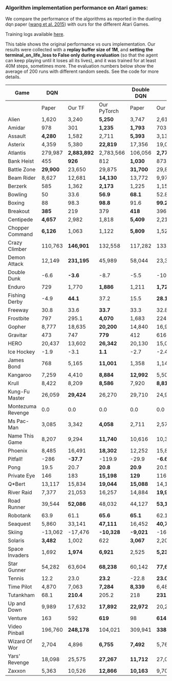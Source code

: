 ### Algorithm implementation performance on Atari games:
We compare the performance of the algorithms as reported in the dueling dqn paper ([wang et al. 2015](https://arxiv.org/pdf/1511.06581.pdf)) with ours for the different Atari Games.

Training logs available [here](https://tensorboard.dev/experiment/XzlbZcmoQkCeVPppg7BR7g).

This table shows the original performance vs ours implementation. Our results were collected with a **replay 
buffer size of 1M**, and **setting the terminal_on_life_loss to False only during evaluation** (so that the agent 
can keep playing until it loses all its lives), and it was trained for at least 40M steps, sometimes more.
The evaluation numbers below show the average of 200 runs with different random seeds. See the code for more
details.

|Game             |DQN       |             |           |Double DQN|             |           | Dueling DQN |               | |
|-----------------|----------|-------------|-----------|----------|-------------|-----------|-------------|---------------|-|
|                 |Paper     |Our TF       |Our PyTorch|Paper     |Our TF       |Our PyTorch| Paper       | Our TF     |Our PyTorch|
|Alien            |1,620     |3,240        |**5,250**  |3,747     |2,618        |**4,195**  | **4,461**   | 2,281         | |
|Amidar           |978       |301          |**1,235**  |**1,793** |703          |609        | **2,354**   | 527           ||
|Assault          |**4,280** |1,582        |2,711      |**5,393** |3,132        |2,767      | **4,621**   | 2,432         ||
|Asterix          |4,359     |5,380        |**22,819** |17,356    |19,031       |**21,592** | **28,188**  | 5,297         ||
|Atlantis         |279,987   |**2,883,892**|2,783,566  |106,056   |**2,774,910**|2,766,828  | 382,572     | **2,681,685** ||
|Bank Heist       |455       |**926**      |812        |**1,030** |873          |777        | **1,611**   | 976           ||
|Battle Zone      |**29,900**|23,650       |29,875     |**31,700**|29,820       |28,320     | **37,150**  | 34,385        ||
|Beam Rider       |8,627     |12,681       |**14,130** |13,772    |9,978        |**16,300** | **12,164**  | 8,607         ||
|Berzerk          |585       |1,362        |**2,173**  |1,225     |1,157        |**1,406**  | **1,472**   | 1,182         ||
|Bowling          |50        |33.6         |**56.9**   |**68.1**  |52.8         |28.2       | **65.5**    | 29.3          ||
|Boxing           |88        |98.3         |**98.8**   |91.6      |**99.2**     |98.6       | **99.4**    | 99.1          ||
|Breakout         |**385**   |219          |379        |**418**   |396          |398        | 345         | **402**       ||
|Centipede        |**4,657** |2,982        |1,818      |**5,409** |2,211        |2,030      | **7,561**   | 2,516         ||
|Chopper Command  |**6,126** |1,063        |1,122      |**5,809** |1,525        |1,111      | **11,215**  | 1,396         ||
|Crazy Climber    |110,763   |**146,901**  |132,558    |117,282   |133,573      |**136,669**| **143,570** | 142,660       ||
|Demon Attack     |12,149    |**231,195**  |45,989     |58,044    |23,389       |**163,432**| 60,813      | **266,976**   ||
|Double Dunk      |-6.6      |**-3.6**     |-8.7       |-5.5      |-10.2        |4.9        | 0.1         | **0.5**       ||
|Enduro           |729       |1,770        |**1,886**  |1,211     |**1,728**    |1,643      | **2,258**   | 1,829         ||
|Fishing Derby    |-4.9      |**44.1**     |37.2       |15.5      |**28.1**     |14.07      | **46.4**    | 18.0          ||
|Freeway          |30.8      |33.6         |**33.7**   |33.3      |32.8         |**33.5**   | 0.0         | **33.1**      ||
|Frostbite        |797       |295.1        |**4,070**  |1,683     |224.1        |**3,613**  | **4,672**   | 1,498         ||
|Gopher           |8,777     |18,635       |**20,200** |14,840    |16,954       |**17,948** | 15,718      | **18,982**    ||
|Gravitar         |473       |747          |**779**    |412       |616          |**873**    | 588         | **715**       ||
|HERO             |20,437    |13,602       |**26,342** |20,130    |15,039       |**21,044** | **20,818**  | 14,652        ||
|Ice Hockey       |-1.9      |-3.1         |**1.1**    |-2.7      |-2.4         |**0.9**    | **0.5**     | -2.8          ||
|James Bond       |768       |5,165        |**11,001** |1,358     |1,143        |**5,775**  | **1,312**   | 1,131         ||
|Kangaroo         |7,259     |4,410        |**8,884**  |**12,992**|5,508        |8,960      | **14,854**  | 4,601         ||
|Krull            |8,422     |8,209        |**8,586**  |7,920     |**8,813**    |7,520      | **11,451**  | 8,407         ||
|Kung-Fu Master   |26,059    |**29,424**   |26,270     |29,710    |24,916       |32,916     | 34,294      | **34,698**    ||
|Montezuma Revenge|0.0       |0.0          |0.0        |0.0       |0.0          |0.0        | 0.0         | 0.0           ||
|Ms Pac-Man       |3,085     |3,342        |**4,058**  |2,711     |2,578        |**2,767**  | **6,283**   | 3,132         ||
|Name This Game   |8,207     |9,294        |**11,740** |10,616    |10,313       |**11,736** | **11,971**  | 9,315         ||
|Phoenix          |8,485     |16,491       |**18,302** |12,252    |15,866       |**23,603** | **23,092**  | 9,178         ||
|Pitfall!         |-286      |**-37.7**    |-119.9     |-29.9     |**-6.6**     |**-6.6**   | **0.0**     | -88.4         ||
|Pong             |19.5      |20.7         |**20.8**   |**20.9**  |20.5         |20.8       | **21.0**    | 20.7          ||
|Private Eye      |146       |183          |**15,198** |**129**   |116          |**199**    | 103         | **129**       ||
|Q*Bert           |13,117    |15,834       |**19,044** |**15,088**|14,100       |**21,015** | **19,220**  | 14,548        ||
|River Raid       |7,377     |21,053       |16,257     |14,884    |**19,931**   |13,339     | **21,162**  | 19,061        ||
|Road Runner      |39,544    |**52,086**   |48,032     |44,127    |**53,132**   |49,577     | **69,524**  | 52,061        ||
|Robotank         |63.9      |61.1         |**65.6**   |**65.1**  |62.1         | | **65.3**    | 62.0          ||
|Seaquest         |5,860     |33,141       |**47,111** |16,452    |**40,700**   |36,472     | **50,254**  | 24,952        ||
|Skiing           |-13,062   |-17,476      |**-10,328**|**-9,021**|-16,244      | | **-8,857**  | -29,975       ||
|Solaris          |**3,482** |1,002        |622        |**3,067** |2,201        | | **2,250**   | 1,743         ||
|Space Invaders   |1,692     |**1,974**    |**6,921**  |2,525     |**5,239**    | | **6,427**   | 1,836         ||
|Star Gunner      |54,282    |63,604       |**68,238** |60,142    |**77,646**   | | **89,238**  | 67,645        ||
|Tennis           |12.2      |23.0         |**23.2**   |-22.8     |**23.0**     | | 5.1         | **21,2**      ||
|Time Pilot       |4,870     |7,063        |**7,284**  |**8,339** |6,485        | | **11,666**  | 6,745         ||
|Tutankham        |68.1      |**210.4**    |205.2      |218       |**231**      | | 211         | **223**       ||
|Up and Down      |9,989     |17,632       |**17,892** |**22,972**|20,235       | | **44,939**  | 24,880        ||
|Venture          |163       |592          |**619**    |98        |**614**      | | 497         | **1,092**     ||
|Video Pinball    |196,760   |**248,178**  |104,021    |309,941   |**338,382**  | | 98,209      | **284,487**   ||
|Wizard Of Wor    |2,704     |4,896        |**6,755**  |**7,492** |5,769        | | **7,855**   | 4,224         ||
|Yars' Revenge    |18,098    |25,575       |**27,267** |**11,712**|27,087       | | **49,622**  | 26,072        ||
|Zaxxon           |5,363     |10,526       |**12,866** |**10,163**|9,706        | | **12,944**  | 10,925        ||
